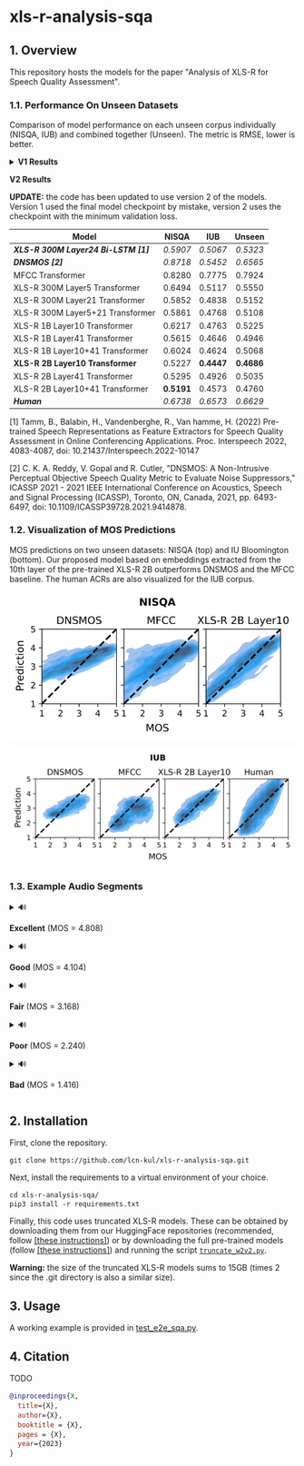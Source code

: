 # xls-r-analysis-sqa

## 1. Overview

This repository hosts the models for the paper "Analysis of XLS-R for Speech Quality
Assessment".

### 1.1. Performance On Unseen Datasets

Comparison of model performance on each unseen corpus individually (NISQA, IUB) and
combined together (Unseen). The metric is RMSE, lower is better.

<details>
  <summary><b>V1 Results</b></summary>
  
  | Model                                  |   NISQA    |    IUB     |   Unseen   |
  |----------------------------------------|:----------:|:----------:|:----------:|
  | ***XLS-R 300M Layer24 Bi-LSTM [1]***   |  *0.5907*  |  *0.5067*  |  *0.5323*  |
  | ***DNSMOS [2]***                       |  *0.8718*  |  *0.5452*  |  *0.6565*  |
  | MFCC Transformer                       |   0.8280   |   0.7775   |   0.7924   |
  | XLS-R 300M Layer5 Transformer          |   0.6256   |   0.5049   |   0.5425   |
  | XLS-R 300M Layer21 Transformer         |   0.5694   |   0.5025   |   0.5227   |
  | XLS-R 300M Layer5+21 Transformer       |   0.5683   |   0.4886   |   0.5129   |
  | XLS-R 1B Layer10 Transformer           | **0.5456** |   0.5815   |   0.5713   |
  | **XLS-R 1B Layer41 Transformer**       |   0.5657   | **0.4656** | **0.4966** |
  | XLS-R 1B Layer10+41 Transformer        |   0.5748   |   0.5288   |   0.5425   |
  | XLS-R 2B Layer10 Transformer           |   0.6277   |   0.4899   |   0.5334   |
  | XLS-R 2B Layer41 Transformer           |   0.5724   |   0.4897   |   0.5150   |
  | XLS-R 2B Layer10+41 Transformer        |   0.6036   |   0.4743   |   0.5150   |
  | ***Human***                            |  *0.6738*  |  *0.6573*  |  *0.6629*  |
  
</details>

**V2 Results**

**UPDATE:** the code has been updated to use version 2 of the models. Version 1 used
the final model checkpoint by mistake, version 2 uses the checkpoint with the minimum
validation loss.

| Model                                  |   NISQA    |    IUB     |   Unseen   |
|----------------------------------------|:----------:|:----------:|:----------:|
| ***XLS-R 300M Layer24 Bi-LSTM [1]***   |  *0.5907*  |  *0.5067*  |  *0.5323*  |
| ***DNSMOS [2]***                       |  *0.8718*  |  *0.5452*  |  *0.6565*  |
| MFCC Transformer                       |   0.8280   |   0.7775   |   0.7924   |
| XLS-R 300M Layer5 Transformer          |   0.6494   |   0.5117   |   0.5550   |
| XLS-R 300M Layer21 Transformer         |   0.5852   |   0.4838   |   0.5152   |
| XLS-R 300M Layer5+21 Transformer       |   0.5861   |   0.4768   |   0.5108   |
| XLS-R 1B Layer10 Transformer           |   0.6217   |   0.4763   |   0.5225   |
| XLS-R 1B Layer41 Transformer           |   0.5615   |   0.4646   |   0.4946   |
| XLS-R 1B Layer10+41 Transformer        |   0.6024   |   0.4624   |   0.5068   |
| **XLS-R 2B Layer10 Transformer**       |   0.5227   | **0.4447** | **0.4686** |
| XLS-R 2B Layer41 Transformer           |   0.5295   |   0.4926   |   0.5035   |
| XLS-R 2B Layer10+41 Transformer        | **0.5191** |   0.4573   |   0.4760   |
| ***Human***                            |  *0.6738*  |  *0.6573*  |  *0.6629*  |

[1] Tamm, B., Balabin, H., Vandenberghe, R., Van hamme, H. (2022) Pre-trained Speech
Representations as Feature Extractors for Speech Quality Assessment in Online
Conferencing Applications. Proc. Interspeech 2022, 4083-4087, doi:
10.21437/Interspeech.2022-10147

[2] C. K. A. Reddy, V. Gopal and R. Cutler, "DNSMOS: A Non-Intrusive Perceptual
Objective Speech Quality Metric to Evaluate Noise Suppressors," ICASSP 2021 - 2021
IEEE International Conference on Acoustics, Speech and Signal Processing (ICASSP),
Toronto, ON, Canada, 2021, pp. 6493-6497, doi: 10.1109/ICASSP39728.2021.9414878.

### 1.2. Visualization of MOS Predictions

MOS predictions on two unseen datasets: NISQA (top) and IU Bloomington (bottom).
Our proposed model based on embeddings extracted from the 10th layer of the
pre-trained XLS-R 2B outperforms DNSMOS and the MFCC baseline. The human ACRs are
also visualized for the IUB corpus.

<p align="left">
  <img width="630" src="img-v2/mos-prediction-visualization-nisqa.svg">
</p>

<p align="left">
  <img width="800" src="img-v2/mos-prediction-visualization-iub.svg">
</p>

### 1.3. Example Audio Segments

<details>
  <summary>🔊
  
  **Excellent** (MOS = 4.808)
  </summary>
  
  <table>
      <thead>
          <tr>
              <th>Audio Sample</th>
              <th>Model</th>
              <th>Prediction</th>
              <th>Error</th>
          </tr>
      </thead>
      <tbody>
          <tr>
              <td rowspan=3><video src="https://user-images.githubusercontent.com/32679237/235354126-444c44ce-3e39-46da-8b4e-647e64ee243a.mp4"> |</td>
              <td align=center>DNSMOS</td>
              <td align=center>3.699</td>
              <td align=center>-1.109</td>
          </tr>
          <tr>
              <td align=center>MFCC Transformer</td>
              <td align=center>3.231</td>
              <td align=center>-1.577</td>
          </tr>
          <tr>
              <td align=center>XLS-R 2B Layer10 <br /> Transformer</td>
              <td align=center>3.935</td>
              <td align=center>-0.873</td>
          </tr>
      </tbody>
  </table>
  
</details>

<details>
  <summary>🔊
  
  **Good** (MOS = 4.104)
  </summary>

  <table>
      <thead>
          <tr>
              <th>Audio Sample</th>
              <th>Model</th>
              <th>Prediction</th>
              <th>Error</th>
          </tr>
      </thead>
      <tbody>
          <tr>
              <td rowspan=3><video src="https://user-images.githubusercontent.com/32679237/235354278-277152e2-da3e-48aa-b21c-1ddee3e9f0cc.mp4"> |</td>
              <td align=center>DNSMOS</td>
              <td align=center>3.269</td>
              <td align=center>-0.835</td>
          </tr>
          <tr>
              <td align=center>MFCC Transformer</td>
              <td align=center>3.275</td>
              <td align=center>-0.829</td>
          </tr>
          <tr>
              <td align=center>XLS-R 2B Layer10 <br /> Transformer</td>
              <td align=center>3.793</td>
              <td align=center>-0.311</td>
          </tr>
      </tbody>
  </table>

  
  
</details>

<details>
  <summary>🔊
  
  **Fair** (MOS = 3.168)
  </summary>

  <table>
      <thead>
          <tr>
              <th>Audio Sample</th>
              <th>Model</th>
              <th>Prediction</th>
              <th>Error</th>
          </tr>
      </thead>
      <tbody>
          <tr>
              <td rowspan=3><video src="https://user-images.githubusercontent.com/32679237/235358366-df15fb96-7926-4a8e-8d06-cc1833aec3e3.mp4"> |</td>
              <td align=center>DNSMOS</td>
              <td align=center>3.309</td>
              <td align=center>+0.141</td>
          </tr>
          <tr>
              <td align=center>MFCC Transformer</td>
              <td align=center>3.515</td>
              <td align=center>+0.347</td>
          </tr>
          <tr>
              <td align=center>XLS-R 2B Layer10 <br /> Transformer</td>
              <td align=center>3.080</td>
              <td align=center>-0.088</td>
          </tr>
      </tbody>
  </table>

  

</details>

<details>
  <summary>🔊
  
  **Poor** (MOS = 2.240)
  </summary>

  <table>
      <thead>
          <tr>
              <th>Audio Sample</th>
              <th>Model</th>
              <th>Prediction</th>
              <th>Error</th>
          </tr>
      </thead>
      <tbody>
          <tr>
              <td rowspan=3><video src="https://user-images.githubusercontent.com/32679237/235354283-7d765c2f-0e78-48aa-8ac2-26640b09eaf4.mp4"> |</td>
              <td align=center>DNSMOS</td>
              <td align=center>2.704</td>
              <td align=center>+0.464</td>
          </tr>
          <tr>
              <td align=center>MFCC Transformer</td>
              <td align=center>1.535</td>
              <td align=center>-0.705</td>
          </tr>
          <tr>
              <td align=center>XLS-R 2B Layer10 <br /> Transformer</td>
              <td align=center>2.284</td>
              <td align=center>+0.044</td>
          </tr>
      </tbody>
  </table>
  
</details>

<details>
  <summary>🔊
  
  **Bad** (MOS = 1.416)
  </summary>
  
  <table>
      <thead>
          <tr>
              <th>Audio Sample</th>
              <th>Model</th>
              <th>Prediction</th>
              <th>Error</th>
          </tr>
      </thead>
      <tbody>
          <tr>
              <td rowspan=3><video src="https://user-images.githubusercontent.com/32679237/235355743-2ebdb1bf-e9aa-4538-a3fe-acd9633e6443.mp4"> |</td>
              <td align=center>DNSMOS</td>
              <td align=center>2.553</td>
              <td align=center>+1.137</td>
          </tr>
          <tr>
              <td align=center>MFCC Transformer</td>
              <td align=center>1.794</td>
              <td align=center>+0.378</td>
          </tr>
          <tr>
              <td align=center>XLS-R 2B Layer10 <br /> Transformer</td>
              <td align=center>2.312</td>
              <td align=center>+0.896</td>
          </tr>
      </tbody>
  </table>
  
</details>


## 2. Installation

First, clone the repository.

```
git clone https://github.com/lcn-kul/xls-r-analysis-sqa.git
```

Next, install the requirements to a virtual environment of your choice.

```
cd xls-r-analysis-sqa/
pip3 install -r requirements.txt
```

Finally, this code uses truncated XLS-R models. These can be obtained by downloading
them from our HuggingFace repositories (recommended, follow
[[these instructions]](/models/xls-r-trunc/README.md)) or by downloading the full
pre-trained models (follow [[these instructions]](/models/xls-r/README.md)) and running
the script [`truncate_w2v2.py`](/truncate_w2v2.py).

**Warning:** the size of the truncated XLS-R models sums to 15GB (times 2 since the
.git directory is also a similar size).

## 3. Usage

A working example is provided in [test_e2e_sqa.py](/test_e2e_sqa.py).

## 4. Citation

TODO

```bibtex
@inproceedings{X,
  title={X},
  author={X},
  booktitle = {X},
  pages = {X},
  year={2023}
}
```
